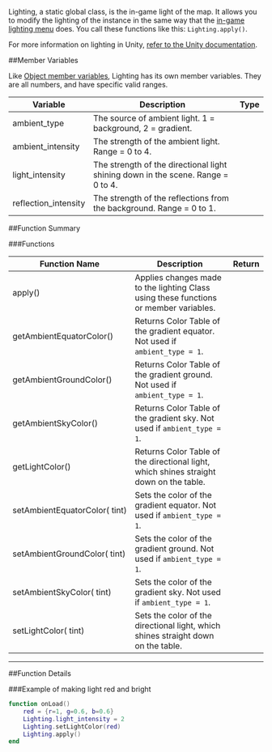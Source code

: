 Lighting, a static global class, is the in-game light of the map. It allows you to modify the lighting of the instance in the same way that the [in-game lighting menu](http://berserk-games.com/knowledgebase/lighting/) does. You call these functions like this: `Lighting.apply()`.

For more information on lighting in Unity, [refer to the Unity documentation](https://docs.unity3d.com/Manual/LightingOverview.html).

##Member Variables

Like [Object member variables](../object/#member-variables), Lighting has its own member variables. They are all numbers, and have specific valid ranges.

Variable | Description | Type
-- | -- | :--
<a class="anchor" id="ambient_type"></a>ambient_type | The source of ambient light. 1 = background, 2 = gradient. | [<span class="tag int"></span>](../types/)
<a class="anchor" id="ambient_intensity"></a>ambient_intensity | The strength of the ambient light. Range = 0 to 4. | [<span class="tag flo"></span>](../types/)
<a class="anchor" id="light_intensity"></a>light_intensity | The strength of the directional light shining down in the scene. Range = 0 to 4. | [<span class="tag flo"></span>](../types/)
<a class="anchor" id="reflection_intensity"></a>reflection_intensity | The strength of the reflections from the background. Range = 0 to 1. | [<span class="tag flo"></span>](../types/)

##Function Summary

###Functions

Function Name | Description | Return
-- | -- | --:
<a class="anchor" id="apply"></a>apply() | Applies changes made to the lighting Class using these functions or member variables. | [<span class="ret boo"></span>](../types/)
<a class="anchor" id="getambientequatorcolor"></a>getAmbientEquatorColor() | Returns Color Table of the gradient equator. Not used if `ambient_type = 1`. | [<span class="ret col"></span>](../types/#color)
<a class="anchor" id="getambientgroundcolor"></a>getAmbientGroundColor() | Returns Color Table of the gradient ground. Not used if `ambient_type = 1`. | [<span class="ret col"></span>](../types/#color)
<a class="anchor" id="getambientskycolor"></a>getAmbientSkyColor() | Returns Color Table of the gradient sky. Not used if `ambient_type = 1`. | [<span class="ret col"></span>](../types/#color)
<a class="anchor" id="getlightcolor"></a>getLightColor() | Returns Color Table of the directional light, which shines straight down on the table. | [<span class="ret col"></span>](../types/#color)
<a class="anchor" id="setambientequatorcolor"></a>setAmbientEquatorColor([<span class="tag col"></span>](../types/#color)&nbsp;tint) | Sets the color of the gradient equator. Not used if `ambient_type = 1`. | [<span class="ret boo"></span>](../types/)
<a class="anchor" id="setambientgroundcolor"></a>setAmbientGroundColor([<span class="tag col"></span>](../types/#color)&nbsp;tint) | Sets the color of the gradient ground. Not used if `ambient_type = 1`. | [<span class="ret boo"></span>](../types/)
<a class="anchor" id="setambientskycolor"></a>setAmbientSkyColor([<span class="tag col"></span>](../types/#color)&nbsp;tint) | Sets the color of the gradient sky. Not used if `ambient_type = 1`. | [<span class="ret boo"></span>](../types/)
<a class="anchor" id="setlightcolor"></a>setLightColor([<span class="tag col"></span>](../types/#color)&nbsp;tint) | Sets the color of the directional light, which shines straight down on the table. | [<span class="ret boo"></span>](../types/)


---

##Function Details

###Example of making light red and bright

``` Lua
function onLoad()
    red = {r=1, g=0.6, b=0.6}
    Lighting.light_intensity = 2
    Lighting.setLightColor(red)
    Lighting.apply()
end
```

